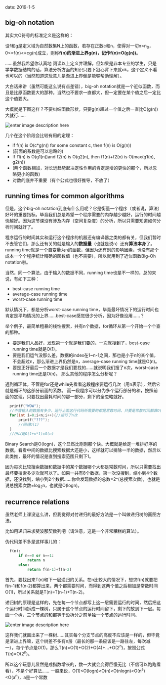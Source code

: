 date: 2019-1-5

## big-oh notation
其实大O符号的标准定义是这样的：

设f和g是定义域为自然数集N上的函数，若存在正数c和n，使得对一切n>n<sub>0</sub>，0<=f(n)<=cg(n)成立，则称**f(n)的渐进上界g(n)，记作f(n)=O(g(n))**。

……虽然我希望你认真地 阅读以上定义并理解，但如果是非本专业的学生，只是学学数据结构的话，算法分析方面的知识只要下狠心背下来就ok，这个定义不看也可以的（当然知道这玩意儿是渐进上界倒是能够帮助理解）。

大白话来讲（虽然可能这么说有点差错），big-oh notation就是一个近似函数，而且是比原函数要大的那种。当然也不要求一直都大，但一定要在某个值之后一定比这个值要大。

大概就是下图这样？不要纠结函数形状，只要g(n)超过一个值之后一直比O(g(n))大就行……

![enter image description here](https://i.loli.net/2019/01/06/5c31685b1e670.png)

几个在这个阶段会比较有用的定理：

- if f(n) is O(c*g(n)) for some constant c, then f(n) is O(g(n))
- (前面的系数是可以忽略的)
- If f1(n) is O(g1(n))and f2(n) is O(g2(n), then f1(n)+f2(n) is O(max(g1(n), g2(n))
- (两个函数相加，对长远趋势起决定性作用的肯定是增的更快的那个，所以忽略更小的函数)
- 对数的底并不重要（有个公式也很好推导，不放了）

## running times for common algorithms
但是，这个big-oh notation到底有什么用呢？它是衡量一个程序（或者说，算法）好坏的重要指标。毕竟我们总是希望一个程序需要的内存越少越好，运行的时间越快越好。因为这节课没有涉及内存（空间复杂度）的分析，所以只需要知道如何分析时间就好了。

程序运行的时间其实和运行这个程序的机器还有编译器之类的都有关，但我们暂时不去管它们，那么还有关的就是输入的**数据量**（也就是说n）还有**算法本身**了。running time就是一个自变量为n的函数，但因为还有别的影响因素，也没有那个成本一个个程序统计精确的函数值（也不需要），所以就用到了近似函数Big-Oh notation啦。

当然，同一个算法，由于输入的数据不同，running time也是不一样的，总的来说，有如下三种：

- best-case running time
- average-case running time
- worst-case running time

默认情况下，都是分析worst-case running time，毕竟最坏情况下的运行时间也肯定是平均情况的上界……best-case感觉很少分析，因为好像没用……？

举个例子，最简单粗暴的线性搜索，共有n个数据，for循环从第一个开始一个个查的那种。

- 要是我们人品好，发现第一个就是我们要的，一次就搜到了，best-case running time就是O(1)。
- 要是我们运气没那么差，数据的index在1~n-1之间，那也是小于n的某个值，不会超过n，那么渐进上界仍然是n，average-case running time就是O(n)。
- 要是正好最后一个数据才是我们要找的……就说明我们搜了n次，worst-case running time还是O(n)。
那么其他的程序怎么分析呢？

遇到循环体，不管是for还是while先看看这段程序要运行几次（用n表示），然后它就是循环的这部分前面的系数。
而一段程序可以分为多个运行部分的和，按照前面的定理，只要找出最耗时间的那一部分，剩下的全忽略就好。

```c
  printf("WOW");
  //不管输入的数据有多少，运行上面这行代码所需要的都是常数时间，只要是常数时间都算O(1)
  for(int i=0;i<n;i++){//运行了n次
      printf("???");
      //同理O(1)
  }
  //所以是O(1+n*1)=O(n)
```

Binary Search是O(logn)，这个显然比刚刚那个快。大概就是给定一堆排好序的数据，看看中间的数据比搜索数据大还是小，这样就可以排除一半的数据，然后以此类推，最坏的情况是直到搜索范围只剩下1。

因为每次比较搜索数据和数据中的某个数据哪个大都是常数时间，所以只需要找出最坏要搜索多少次就可以了。如果一共有8个数据，第一次没搜到，缩小到4个数据，还没找到，缩小到2个数据……你会发现数据的总数=2^(总搜索次数)，也就是说总搜索次数=log<sub>2</sub>n，也就是O(logn)。

## recurrence relations
虽然老师上课没这么讲，但我觉得对付递归的最好方法是一个叫做递归树的画图方法。

比如用递归来求斐波那契数列吧（请注意，这是一个非常糟糕的算法）。

伪代码差不多是这样事儿的：

```python
  f(n):
      if n==0 or n==1:
          return n
      else:
          return f(n-1)+f(n-2)
```



首先，要找出来T(n)和下一层递归的关系。在n比较大的情况下，想求f(n)就要把f(n-1)和f(n-2)都算出来，两个都需要时间，而得到这两个值之后相加是常数时间O(1)，所以关系就是T(n)=T(n-1)+T(n-2)。

递归树的原理是这样的，先在每一个节点都写上这一层需要运行的时间，然后把这个运行时间拆成一棵树，只属于这个节点的运行时间留下，剩下的放到下一层。每画一个树，三个节点的和都等于没拆分之前单独一个节点的运行时间。

![enter image description here](https://i.loli.net/2019/01/06/5c317ff7b4aa8.png)

这样我们就画出来了一棵树……其实每个分支节点的高度不应该是一样的，但毕竟是渐进上界嘛，这个树差不多有n层（最长的那一条应该是一路往左，每次减一），每个节点是O(1)，那么T(n)=O(1)+O(2)+O(4)+…+O(2<sup>n</sup>)，按照公式T(n)=O(2<sup>n</sup>)。

所以这个玩意儿显然是成指数增长的，数一大就会变得巨慢无比（不信可以跑跑看看），不是个好算法……
一般来说，O(1)<O(logn)<O(n)<O(nlogn)<O(n<sup>a</sup>)<O(a<sup>n</sup>)，a是一个常数